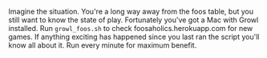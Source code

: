 Imagine the situation. You're a long way away from the foos table, but
you still want to know the state of play. Fortunately you've got a Mac
with Growl installed. Run `growl_foos.sh` to check
foosaholics.herokuapp.com for new games. If anything exciting has
happened since you last ran the script you'll know all about it. Run
every minute for maximum benefit.
